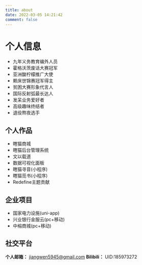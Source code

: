 ```yaml
---
title: about
date: 2022-03-05 14:21:42
comment: false
---
```


# 个人信息 <a href="/about/index_en"><i class='fa-regular fa-language'></i></a>
- 九年义务教育编外人员
- 霍格沃茨废话大赛冠军
- 亚洲酸柠檬推广大使
- 赖床世锦赛冠军得主
- 贫困大赛形象代言人
- 国际反射弧最长达人
- 发呆业务爱好者
- 高级趣味终结者
- 退役熬夜选手



## 个人作品
- 瞎猫商城 <a href="https://xiamao-mall.jiangwen.site"><i class='fa-regular fa-arrow-up-right-from-square fa-sm'></i></a>
- 瞎猫后台管理系统 <a href="https://admin.jiangwen.site"><i class='fa-regular fa-arrow-up-right-from-square fa-sm'></i></a>
- 文以载道<a href="https://blog.jiangwen.site"><i class='fa-regular fa-arrow-up-right-from-square fa-sm'></i></a>
- 数据可视化面板 <a href="https://panel.jiangwen.site"><i class='fa-regular fa-arrow-up-right-from-square fa-sm'></i></a>
- 瞎猫寻音(小程序)
- 瞎猫觅书(小程序)
- Redefine主题贡献 <a href="https://github.com/EvanNotFound/hexo-theme-redefine"><i class='fa-regular fa-arrow-up-right-from-square fa-sm'></i></a>

## 企业项目
- 国家电力设施(uni-app)
- 兴业银行金服云(pc+移动)
- 中榕商城(pc+移动)


## 社交平台
<strong>个人邮箱：</strong> jiangwen5945@gmail.com 
<strong>Bilibili：</strong> UID:185973272 <a><i class='fa-regular fa-arrow-up-right-from-square fa-sm'></i></a>
